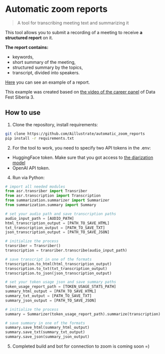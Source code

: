 # Automatic zoom reports
> A tool for transcribing meeting text and summarizing it

This tool allows you to submit a recording of a meeting to receive **a structured report** on it.

**The report contains:**
- keywords,
- short summary of the meeting,
- structured summary by the topics,
- transcript, divided into speakers.

[Here](https://docs.google.com/document/d/1C43QtDXFMCdJV6ZVYyMVURxpnjXLLphLwCgW0_AMOMs/edit?usp=sharing) you can see an example of a report.

This example was created based on [the video of the career panel](https://www.youtube.com/watch?v=2lPYNu01j8I) of Data Fest Siberia 3.

## How to use

1. Clone the repository, install requirements:
```bash
git clone https://github.com/Aillustrate/automatic_zoom_reports
pip install -r requirements.txt
```

2. For the tool to work, you need to specify two API tokens in the .env:
- HuggingFace token. Make sure that you got access to [the diarization model](https://huggingface.co/pyannote/speaker-diarization-3.1)
- OpenAI API token.

4. Run via Python:
```python
# import all needed modules
from asr.transriber import Transriber
from asr.transcription import Transcription
from summarization.summarizer import Summarizer
from summarization.summary import Summary

# set your audio path and save transcription paths
audio_input_path = [AUDIO_PATH]
html_transcription_output = [PATH_TO_SAVE_HTML]
txt_transcription_output = [PATH_TO_SAVE_TXT]
json_transcription_output = [PATH_TO_SAVE_JSON]

# initialize the process
transriber = Transriber()
transcription = transriber.transcribe(audio_input_path)

# save transcript in one of the formats
transcription.to_html(html_transcription_output)
transcription.to_txt(txt_transcription_output)
transcription.to_json(json_transcription_output)

# set your token usage json and save summary paths
token_usage_report_path = [TOKEN_USAGE_STATS_PATH]
summary_html_output = [PATH_TO_SAVE_HTML]
summary_txt_output = [PATH_TO_SAVE_TXT]
summary_json_output = [PATH_TO_SAVE_JSON]

# initialize the process
summary = Summarizer(token_usage_report_path).summarize(transcription)

# save summary in one of the formats
summary.save_html(summary_html_output)
summary.save_txt(summary_txt_output)
summary.save_json(summary_json_output)
```

5. Completed build and bot for connection to zoom is coming soon =)

